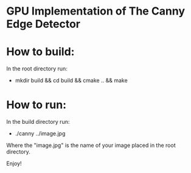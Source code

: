# GPU Implementation of The Canny Edge Detector

# How to build: 

In the root directory run:
- mkdir build && cd build && cmake .. && make

# How to run:

In the build directory run:
- ./canny ../image.jpg

Where the "image.jpg" is the name of your image placed in the root directory.

Enjoy!
